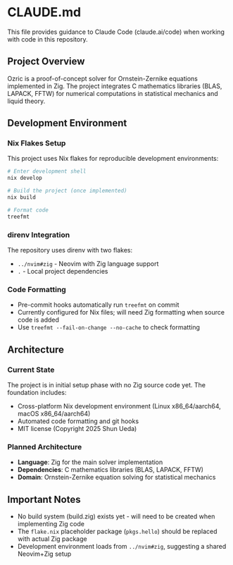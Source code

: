 # CLAUDE.md

This file provides guidance to Claude Code (claude.ai/code) when working with code in this repository.

## Project Overview

Ozric is a proof-of-concept solver for Ornstein-Zernike equations implemented in Zig. The project integrates C mathematics libraries (BLAS, LAPACK, FFTW) for numerical computations in statistical mechanics and liquid theory.

## Development Environment

### Nix Flakes Setup
This project uses Nix flakes for reproducible development environments:

```bash
# Enter development shell
nix develop

# Build the project (once implemented)
nix build

# Format code
treefmt
```

### direnv Integration
The repository uses direnv with two flakes:
- `../nvim#zig` - Neovim with Zig language support
- `.` - Local project dependencies

### Code Formatting
- Pre-commit hooks automatically run `treefmt` on commit
- Currently configured for Nix files; will need Zig formatting when source code is added
- Use `treefmt --fail-on-change --no-cache` to check formatting

## Architecture

### Current State
The project is in initial setup phase with no Zig source code yet. The foundation includes:
- Cross-platform Nix development environment (Linux x86_64/aarch64, macOS x86_64/aarch64)
- Automated code formatting and git hooks
- MIT license (Copyright 2025 Shun Ueda)

### Planned Architecture
- **Language**: Zig for the main solver implementation
- **Dependencies**: C mathematics libraries (BLAS, LAPACK, FFTW)
- **Domain**: Ornstein-Zernike equation solving for statistical mechanics

## Important Notes

- No build system (build.zig) exists yet - will need to be created when implementing Zig code
- The `flake.nix` placeholder package (`pkgs.hello`) should be replaced with actual Zig package
- Development environment loads from `../nvim#zig`, suggesting a shared Neovim+Zig setup